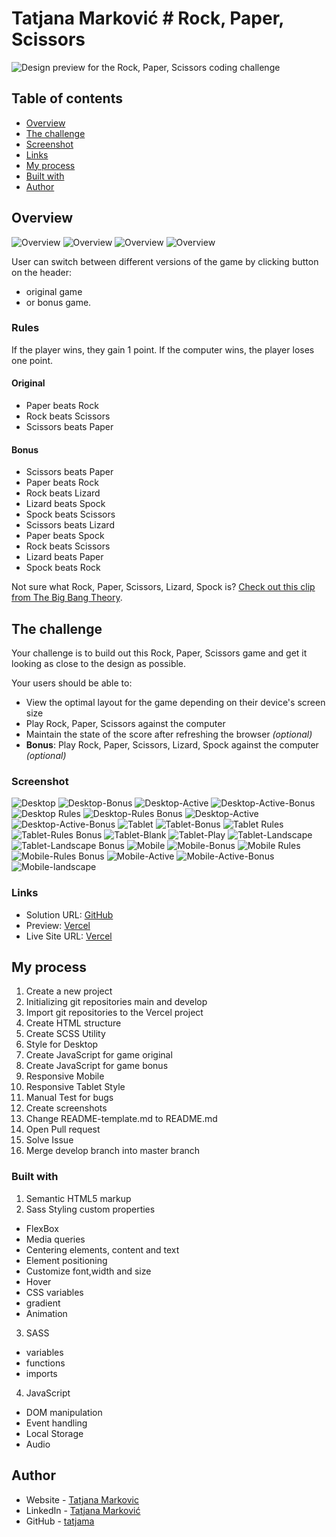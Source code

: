 # Tatjana Marković # Rock, Paper, Scissors

![Design preview for the Rock, Paper, Scissors coding challenge](./design/desktop-preview.jpg)

## Table of contents

  - [Overview](#overview)
  - [The challenge](#the-challenge)
  - [Screenshot](#screenshot)
  - [Links](#links)
  - [My process](#my-process)
  - [Built with](#built-with)
  - [Author](#author)

## Overview
![Overview](./images/screenshots/paper-rock1.jpg)
![Overview](./images/screenshots/paper-rock2.jpg)
![Overview](./images/screenshots/paper-rock3.jpg)
![Overview](./images/screenshots/paper-rock4.jpg)

User can switch between different versions of the game by clicking button on the header:
- original game
- or bonus game.
### Rules

If the player wins, they gain 1 point. If the computer wins, the player loses one point.

#### Original

- Paper beats Rock
- Rock beats Scissors
- Scissors beats Paper

#### Bonus

- Scissors beats Paper
- Paper beats Rock
- Rock beats Lizard
- Lizard beats Spock
- Spock beats Scissors
- Scissors beats Lizard
- Paper beats Spock
- Rock beats Scissors
- Lizard beats Paper
- Spock beats Rock

Not sure what Rock, Paper, Scissors, Lizard, Spock is? [Check out this clip from The Big Bang Theory](https://www.youtube.com/watch?v=iSHPVCBsnLw).
## The challenge

Your challenge is to build out this Rock, Paper, Scissors game and get it looking as close to the design as possible.

Your users should be able to:

- View the optimal layout for the game depending on their device's screen size
- Play Rock, Paper, Scissors against the computer
- Maintain the state of the score after refreshing the browser _(optional)_
- **Bonus**: Play Rock, Paper, Scissors, Lizard, Spock against the computer _(optional)_
### Screenshot

![Desktop ](./images/screenshots/dt.png)
![Desktop-Bonus ](./images/screenshots/dt-bonus.png)
![Desktop-Active ](./images/screenshots/dt-active.png)
![Desktop-Active-Bonus ](./images/screenshots/dt-active-bonus.png)
![Desktop Rules](./images/screenshots/dt-rules.png)
![Desktop-Rules Bonus ](./images/screenshots/dt-rules-bonus.png)
![Desktop-Active ](./images/screenshots/dt-blank.png)
![Desktop-Active-Bonus ](./images/screenshots/dt-play.png)
![Tablet ](./images/screenshots/tablet.png)
![Tablet-Bonus ](./images/screenshots/tablet-bonus.png)
![Tablet Rules](./images/screenshots/tablet-rules.png)
![Tablet-Rules Bonus ](./images/screenshots/tablet-bonus-rules.png)
![Tablet-Blank ](./images/screenshots/tablet-blank.png)
![Tablet-Play ](./images/screenshots/tablet-play-ls.png)
![Tablet-Landscape ](./images/screenshots/tablet-ls.png)
![Tablet-Landscape Bonus ](./images/screenshots/tablet-bonus-ls.png)
![Mobile ](./images/screenshots/mobile.png)
![Mobile-Bonus ](./images/screenshots/mobile-bonus.png)
![Mobile Rules](./images/screenshots/mobile-rules.png)
![Mobile-Rules Bonus ](./images/screenshots/mobile-rules-bonus.png)
![Mobile-Active ](./images/screenshots/mobile-blank.png)
![Mobile-Active-Bonus ](./images/screenshots/mobile--play.png)
![Mobile-landscape](./images/screenshots/mobile-ls.png)

### Links

- Solution URL: [GitHub](https://github.com/tatjama/bonus-zadatak8-rock-paper-scissors/tree/develop)
- Preview: [Vercel](https://vercel.com/tatjana/bonus-zadatak8-rock-paper-scissors/61A2SGYkbLUhWJht5jCVGPmAUxXB)
- Live Site URL: [Vercel](https://bonus-zadatak8-rock-paper-scissors.vercel.app/)

## My process

1. Create a new project
2. Initializing git repositories main and develop
3. Import git repositories to the Vercel project
4. Create HTML structure
5. Create SCSS Utility
6. Style for Desktop
7. Create JavaScript  for game original
8. Create JavaScript for game bonus
9. Responsive Mobile
10. Responsive Tablet Style
11. Manual Test for bugs
12. Create screenshots
13. Change README-template.md to README.md
14. Open Pull request
15. Solve Issue
16. Merge develop branch into master branch
### Built with

1. Semantic HTML5 markup
2. Sass Styling custom properties
- FlexBox
- Media queries
- Centering elements, content and text
- Element positioning
- Customize font,width and size
- Hover
- CSS variables
- gradient
- Animation
3. SASS
- variables 
- functions 
- imports
4. JavaScript
- DOM manipulation   
- Event handling
- Local Storage
- Audio
## Author

- Website - [Tatjana Markovic](https://my-react-portfolio-tatjana.vercel.app/)
- LinkedIn - [Tatjana Marković](https://www.linkedin.com/in/tatjana-markovi%C4%87-919501189/)
- GitHub - [tatjama](https://github.com/tatjama)